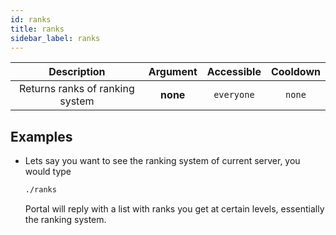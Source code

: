 ```yaml
---
id: ranks
title: ranks
sidebar_label: ranks
---
```


|           Description           | Argument | Accessible | Cooldown |
| :-----------------------------: | :------: | :--------: | :------: |
| Returns ranks of ranking system | __none__ | `everyone` |  `none`  |

## Examples

* Lets say you want to see the ranking system of current server, you would type
    ```bash
    ./ranks
    ```

    Portal will reply with a list with ranks you get at certain levels, essentially the ranking system.